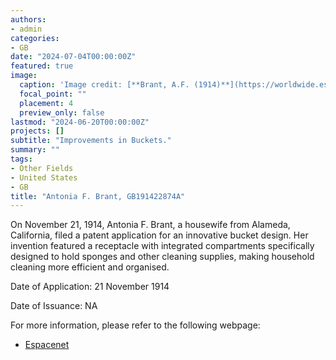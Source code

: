 ```yaml
---
authors:
- admin
categories:
- GB
date: "2024-07-04T00:00:00Z"
featured: true
image:
  caption: 'Image credit: [**Brant, A.F. (1914)**](https://worldwide.espacenet.com/patent/search/family/032682976/publication/GB191422874A?q=pn%3DGB191422874A)'
  focal_point: ""
  placement: 4
  preview_only: false
lastmod: "2024-06-20T00:00:00Z"
projects: []
subtitle: "Improvements in Buckets."
summary: ""
tags:
- Other Fields
- United States
- GB
title: "Antonia F. Brant, GB191422874A"
---
```


On November 21, 1914, Antonia F. Brant, a housewife from Alameda, California, filed a patent application for an innovative bucket design. Her invention featured a receptacle with integrated compartments specifically designed to hold sponges and other cleaning supplies, making household cleaning more efficient and organised.

Date of Application: 21 November 1914 

Date of Issuance: NA

For more information, please refer to the following webpage: 

- [Espacenet](https://worldwide.espacenet.com/patent/search/family/032682976/publication/GB191422874A?q=pn%3DGB191422874A)